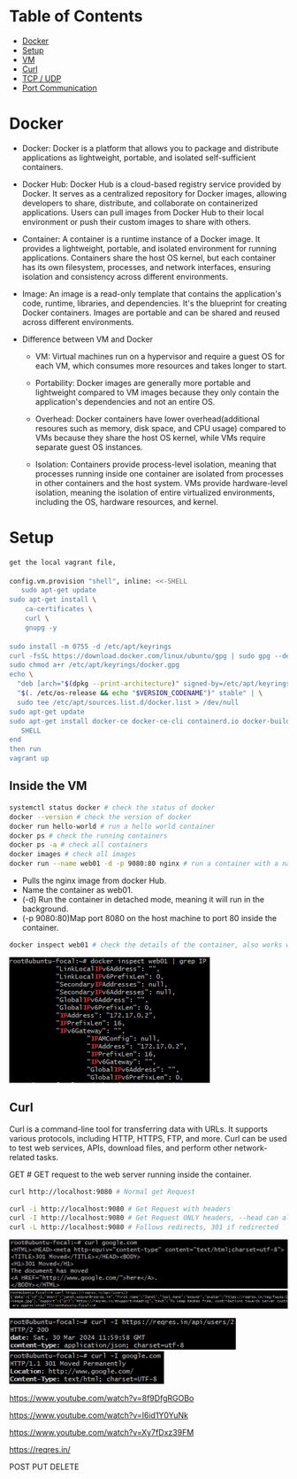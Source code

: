 # Table of Contents

- [Docker](#docker)
- [Setup](#setup)
- [VM](#inside-the-vm)
- [Curl](#curl)
- [TCP / UDP](#tcp--udp)
- [Port Communication](#port-communication)


# Docker
- Docker: Docker is a platform that allows you to package and distribute applications as lightweight, portable, and isolated self-sufficient containers.


- Docker Hub: Docker Hub is a cloud-based registry service provided by Docker. It serves as a centralized repository for Docker images, allowing developers to share, distribute, and collaborate on containerized applications. Users can pull images from Docker Hub to their local environment or push their custom images to share with others.


- Container: A container is a runtime instance of a Docker image. It provides a lightweight, portable, and isolated environment for running applications. Containers share the host OS kernel, but each container has its own filesystem, processes, and network interfaces, ensuring isolation and consistency across different environments.


- Image: An image is a read-only template that contains the application's code, runtime, libraries, and dependencies. It's the blueprint for creating Docker containers. Images are portable and can be shared and reused across different environments.


- Difference between VM and Docker
  - VM: Virtual machines run on a hypervisor and require a guest OS for each VM, which consumes more resources and takes longer to start.  
  
  - Portability: Docker images are generally more portable and lightweight compared to VM images because they only contain the application's dependencies and not an entire OS.
  
  - Overhead: Docker containers have lower overhead(additional resoures such as memory, disk space, and CPU usage) compared to VMs because they share the host OS kernel, while VMs require separate guest OS instances. 

  - Isolation: Containers provide process-level isolation, meaning that processes running inside one container are isolated from processes in other containers and the host system.
    VMs provide hardware-level isolation, meaning the isolation of entire virtualized environments, including the OS, hardware resources, and kernel.
    

# Setup
```bash
get the local vagrant file,

config.vm.provision "shell", inline: <<-SHELL
   sudo apt-get update
sudo apt-get install \
    ca-certificates \
    curl \
    gnupg -y

sudo install -m 0755 -d /etc/apt/keyrings
curl -fsSL https://download.docker.com/linux/ubuntu/gpg | sudo gpg --dearmor -o /etc/apt/keyrings/docker.gpg
sudo chmod a+r /etc/apt/keyrings/docker.gpg
echo \
  "deb [arch="$(dpkg --print-architecture)" signed-by=/etc/apt/keyrings/docker.gpg] https://download.docker.com/linux/ubuntu \
  "$(. /etc/os-release && echo "$VERSION_CODENAME")" stable" | \
  sudo tee /etc/apt/sources.list.d/docker.list > /dev/null
sudo apt-get update
sudo apt-get install docker-ce docker-ce-cli containerd.io docker-buildx-plugin docker-compose-plugin -y
   SHELL
end
then run
vagrant up
```

## Inside the VM

```bash
systemctl status docker # check the status of docker
docker --version # check the version of docker
docker run hello-world # run a hello world container
docker ps # check the running containers
docker ps -a # check all containers
docker images # check all images
docker run --name web01 -d -p 9080:80 nginx # run a container with a name and port mapping
```

* Pulls the nginx image from docker Hub.
* Name the container as web01.
* (-d) Run the container in detached mode, meaning it will run in the background.
* (-p 9080:80)Map port 8080 on the host machine to port 80 inside the container.


```bash
docker inspect web01 # check the details of the container, also works with id instead of container name
```
![img.png](img.png)  


## Curl
Curl is a command-line tool for transferring data with URLs. It supports various protocols, including HTTP, HTTPS, FTP, and more. Curl can be used to test web services, APIs, download files, and perform other network-related tasks.

GET # GET request to the web server running inside the container.
```bash
curl http://localhost:9080 # Normal get Request
```


```bash
curl -i http://localhost:9080 # Get Request with headers
curl -I http://localhost:9080 # Get Request ONLY headers, --head can also be used
curl -L http://localhost:9080 # Follows redirects, 301 if redirected
```
![img_1.png](img_1.png)  
![img_2.png](img_2.png)  

![img_3.png](img_3.png)  
![img_4.png](img_4.png)



https://www.youtube.com/watch?v=8f9DfgRGOBo

https://www.youtube.com/watch?v=I6id1Y0YuNk

https://www.youtube.com/watch?v=Xy7fDxz39FM

https://reqres.in/



POST
PUT
DELETE
```bash
